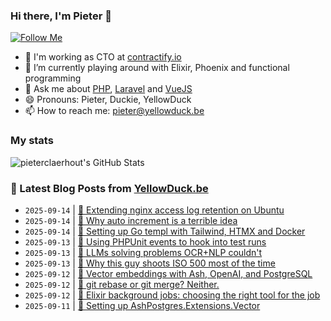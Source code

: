 ### Hi there, I'm Pieter 👋  
[![Follow Me](https://img.shields.io/github/followers/pieterclaerhout?label=Follow&style=social)](https://github.com/pieterclaerhout)

- 🏢 I'm working as CTO at [contractify.io](https://contractify.io)
- 🌱 I’m currently playing around with Elixir, Phoenix and functional programming
- 💬 Ask me about [PHP](https://php.net), [Laravel](http://laravel.com) and [VueJS](https://vuejs.org)
- 😄 Pronouns: Pieter, Duckie, YellowDuck
- 📫 How to reach me: pieter@yellowduck.be

### My stats

![pieterclaerhout's GitHub Stats](https://github-readme-stats.vercel.app/api?username=pieterclaerhout&show_icons=true&count_private=true&line_height=40)

### 📩 Latest Blog Posts from [YellowDuck.be](https://www.yellowduck.be/)
<!-- BLOG-POST-LIST:START -->
- `2025-09-14` | [🐥 Extending nginx access log retention on Ubuntu](https://www.yellowduck.be/posts/extending-nginx-access-log-retention-on-ubuntu)  
- `2025-09-14` | [🔗 Why auto increment is a terrible idea](https://www.yellowduck.be/posts/why-auto-increment-is-a-terrible-idea)  
- `2025-09-14` | [🔗 Setting up Go templ with Tailwind, HTMX and Docker](https://www.yellowduck.be/posts/setting-up-go-templ-with-tailwind-htmx-and-docker)  
- `2025-09-13` | [🐥 Using PHPUnit events to hook into test runs](https://www.yellowduck.be/posts/using-phpunit-events-to-hook-into-test-runs)  
- `2025-09-13` | [🔗 LLMs solving problems OCR+NLP couldn&#39;t](https://www.yellowduck.be/posts/llms-solving-problems-ocr-nlp-couldnt)  
- `2025-09-13` | [🔗 Why this guy shoots ISO 500 most of the time](https://www.yellowduck.be/posts/why-this-guy-shoots-iso-500-most-of-the-time)  
- `2025-09-12` | [🐥 Vector embeddings with Ash, OpenAI, and PostgreSQL](https://www.yellowduck.be/posts/vector-embeddings-with-ash-openai-and-postgresql)  
- `2025-09-12` | [🔗 git rebase or git merge? Neither.](https://www.yellowduck.be/posts/git-rebase-or-git-merge-neither-jeffrey-rennie-medium)  
- `2025-09-12` | [🔗 Elixir background jobs: choosing the right tool for the job](https://www.yellowduck.be/posts/elixir-background-jobs-choosing-the-right-tool-for-the-job)  
- `2025-09-11` | [🐥 Setting up AshPostgres.Extensions.Vector](https://www.yellowduck.be/posts/setting-up-ashpostgres-extensions-vector)  

<!-- BLOG-POST-LIST:END -->

